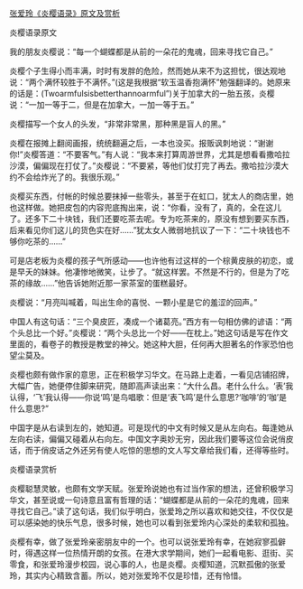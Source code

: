 [张爱玲《炎樱语录》原文及赏析](https://www.vrrw.net/wx/6558.html)

炎樱语录原文

我的朋友炎樱说：“每一个蝴蝶都是从前的一朵花的鬼魂，回来寻找它自己。”

炎樱个子生得小而丰满，时时有发胖的危险，然而她从来不为这担忧，很达观地说：“两个满怀较胜于不满怀。”(这是我根据“软玉温香抱满怀”勉强翻译的。她原来的话是：(Twoarmfulsisbetterthannoarmful”)关于加拿大的一胎五孩，炎樱说：“一加一等于二，但是在加拿大，一加一等于五。”

炎樱描写一个女人的头发，“非常非常黑，那种黑是盲人的黑。”

炎樱在报摊上翻阅画报，统统翻遍之后，一本也没买。报贩讽刺地说：“谢谢你!”炎樱答道：“不要客气。”有人说：“我本来打算周游世界，尤其是想看看撒哈拉沙漠，偏偏现在打仗了。”炎樱说：“不要紧，等他们仗打完了再去。撒哈拉沙漠大约不会给炸光了的。我很乐观。”



炎樱买东西，付帐的时候总要抹掉一些零头，甚至于在虹口，犹太人的商店里，她也这样做。她把皮包的内容兜底掏出来，说：“你看，没有了，真的，全在这儿了。还多下二十块钱，我们还要吃茶去呢。专为吃茶来的，原没有想到要买东西，后来看见你们这儿的货色实在好……”犹太女人微弱地抗议了一下：“二十块钱也不够你吃茶的……”

可是店老板为炎樱的孩子气所感动——也许他有过这样的一个棕黄皮肤的初恋，或是早夭的妹妹。他凄惨地微笑，让步了。“就这样罢。不然是不行的，但是为了吃茶的缘故……”他告诉她附近那一家茶室的蛋糕最好。

炎樱说：“月亮叫喊着，叫出生命的喜悦、一颗小星是它的羞涩的回声。”

中国人有这句话：“三个臭皮匠，凑成一个诸葛亮。”西方有一句相仿佛的谚语：“两个头总比一个好。”炎樱说：“两个头总比一个好——在枕上。”她这句话是写在作文里面的，看卷子的教授是教堂的神父。她这种大胆，任何再大胆著名的作家恐怕也望尘莫及。

炎樱也颇有做作家的意思，正在积极学习华文。在马路上走着，一看见店铺招牌，大幅广告，她便停住脚来研究，随即高声读出来：“大什么昌。老什么什么。‘表’我认得，‘飞’我认得——你说‘鸣’是鸟唱歌：但是‘表飞鸣’是什么意思?‘咖啡’的‘咖’是什么意思?”

中国字是从右读到左的，她知道。可是现代的中文有时候又是从左向右。每逢她从左向右读，偏偏又碰着从右向左。中国文字奥妙无穷，因此我们要等这位会说俏皮话，而于俏皮话之外还另有使人吃惊的思想的文人写文章给我们看，还得等些时。

炎樱语录赏析

炎樱聪慧灵敏，也颇有文学天赋。张爱玲说她也有过当作家的想法，还曾积极学习华文，甚至说或一句诗意且富有哲理的话：“蝴蝶都是从前的一朵花的鬼魂，回来寻找它自己。”读了这句话，我们似乎明白，张爱玲之所以喜欢和她交往，不仅仅是可以感染她的快乐气息，很多时候，她也可以看到张爱玲内心深处的柔软和孤独。

炎樱有幸，做了张爱玲亲密朋友中的一个。也可以说张爱玲有幸，在她寂寥孤僻时，得遇这样一位热情开朗的女孩。在港大求学期间，她们一起看电影、逛街、买零食，和张爱玲漫步校园，说心事的人，也是炎樱。炎樱知道，沉默孤傲的张爱玲，其实内心精致含蓄。所以，她对张爱玲不仅是珍惜，还有怜惜。

